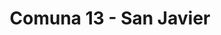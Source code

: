---
title: Comuna 13 - San Javier
url: /comuna-13-san-javier/
latitude: 6.247
longitude: -75.623
---
